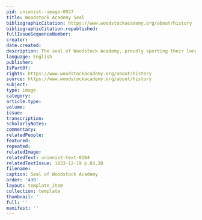 ```yaml
---
pid: unionist--image-0027
title: Woodstock Academy Seal
bibliographicCitation: https://www.woodstockacademy.org/about/history
bibliographicCitation.republished: 
fullIssueSequenceNumber: 
creator: 
date.created: 
description: The seal of Woodstock Academy, proudly sporting their long existence
language: English
publisher: 
IsPartOf: 
rights: https://www.woodstockacademy.org/about/history
source: https://www.woodstockacademy.org/about/history
subject: 
type: image
category: 
article.type: 
volume: 
issue: 
transcription: 
scholarlyNotes: 
commentary: 
relatedPeople: 
featured: 
repeated: 
relatedImage: 
relatedText: unionist-text-0184
relatedTextIssue: 1833-12-19 p.03.30
filename: 
caption: Seal of Woodstock Academy
order: '430'
layout: template_item
collection: template
thumbnail: ''
full: ''
manifest: ''
---
```

